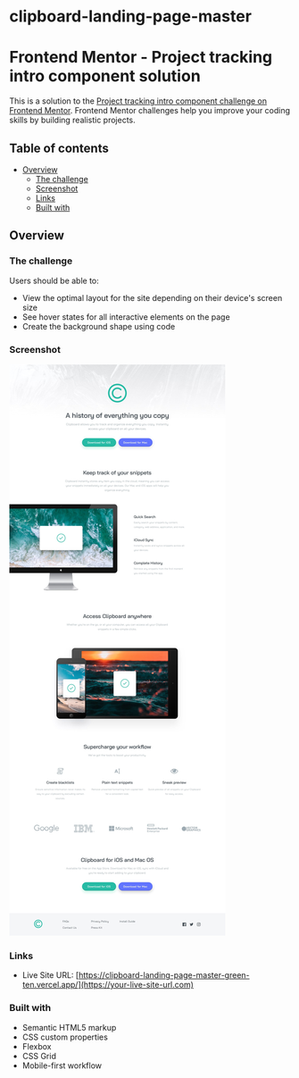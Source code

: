 # clipboard-landing-page-master
# Frontend Mentor - Project tracking intro component solution

This is a solution to the [Project tracking intro component challenge on Frontend Mentor](https://www.frontendmentor.io/challenges/project-tracking-intro-component-5d289097500fcb331a67d80e). Frontend Mentor challenges help you improve your coding skills by building realistic projects. 

## Table of contents

- [Overview](#overview)
  - [The challenge](#the-challenge)
  - [Screenshot](#screenshot)
  - [Links](#links)
  - [Built with](#built-with)


## Overview

### The challenge

Users should be able to:

- View the optimal layout for the site depending on their device's screen size
- See hover states for all interactive elements on the page
- Create the background shape using code

### Screenshot

![](./design/desktop-design.jpg)




### Links

- Live Site URL: [https://clipboard-landing-page-master-green-ten.vercel.app/](https://your-live-site-url.com)


### Built with

- Semantic HTML5 markup
- CSS custom properties
- Flexbox
- CSS Grid
- Mobile-first workflow




